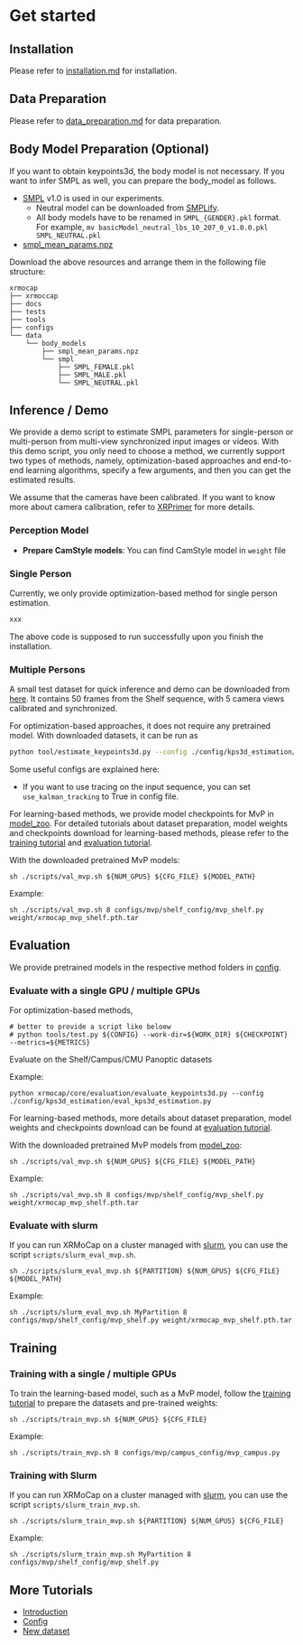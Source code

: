 # Get started

## Installation

Please refer to [installation.md](./installation.md) for installation.

## Data Preparation

Please refer to [data_preparation.md](./dataset_preparation.md) for data preparation.

## Body Model Preparation (Optional)

If you want to obtain keypoints3d, the body model is not necessary.
If you want to infer SMPL as well, you can prepare the body_model as follows.

- [SMPL](https://smpl.is.tue.mpg.de/) v1.0 is used in our experiments.
  - Neutral model can be downloaded from [SMPLify](https://smplify.is.tue.mpg.de/).
  - All body models have to be renamed in `SMPL_{GENDER}.pkl` format. <br/>
    For example, `mv basicModel_neutral_lbs_10_207_0_v1.0.0.pkl SMPL_NEUTRAL.pkl`
- [smpl_mean_params.npz](https://openmmlab-share.oss-cn-hangzhou.aliyuncs.com/mmhuman3d/models/smpl_mean_params.npz?versionId=CAEQHhiBgICN6M3V6xciIDU1MzUzNjZjZGNiOTQ3OWJiZTJmNThiZmY4NmMxMTM4)

Download the above resources and arrange them in the following file structure:

```text
xrmocap
├── xrmoccap
├── docs
├── tests
├── tools
├── configs
└── data
    └── body_models
        ├── smpl_mean_params.npz
        └── smpl
            ├── SMPL_FEMALE.pkl
            ├── SMPL_MALE.pkl
            └── SMPL_NEUTRAL.pkl
```

## Inference / Demo

We provide a demo script to estimate SMPL parameters for single-person or multi-person from multi-view synchronized input images or videos. With this demo script, you only need to choose a method, we currently support two types of methods, namely, optimization-based approaches and end-to-end learning algorithms, specify a few arguments, and then you can get the estimated results.


We assume that the cameras have been calibrated. If you want to know more about camera calibration, refer to [XRPrimer]() for more details.

### Perception Model

 -  **Prepare CamStyle models**:
You can find CamStyle model in `weight` file

### Single Person

Currently, we only provide optimization-based method for single person estimation.

```bash
xxx
```

The above code is supposed to run successfully upon you finish the installation.

### Multiple Persons

A small test dataset for quick inference and demo can be downloaded from [here](https://openxrlab-share.oss-cn-hongkong.aliyuncs.com/xrmocap/example_resources/Shelf_50.zip). It contains 50 frames from the Shelf sequence, with 5 camera views calibrated and synchronized.

For optimization-based approaches, it does not require any pretrained model. With downloaded datasets, it can be run as

```bash
python tool/estimate_keypoints3d.py --config ./config/kps3d_estimation/shelf_config/estimate_kps3d.py
```

Some useful configs are explained here:

 - If you want to use tracing on the input sequence, you can set `use_kalman_tracking` to True in config file.

For learning-based methods, we provide model checkpoints for MvP in [model_zoo](./benchmark.md). For detailed tutorials about dataset preparation, model weights and checkpoints download for learning-based methods, please refer to the [training tutorial](./tool/train_model.md) and [evaluation tutorial](./tool/val_model.md).

With the downloaded pretrained MvP models:

```shell
sh ./scripts/val_mvp.sh ${NUM_GPUS} ${CFG_FILE} ${MODEL_PATH}
```

Example:
```shell
sh ./scripts/val_mvp.sh 8 configs/mvp/shelf_config/mvp_shelf.py weight/xrmocap_mvp_shelf.pth.tar
```


## Evaluation

We provide pretrained models in the respective method folders in [config](config).

### Evaluate with a single GPU / multiple GPUs

For optimization-based methods,

```shell
# better to provide a script like beloew
# python tools/test.py ${CONFIG} --work-dir=${WORK_DIR} ${CHECKPOINT} --metrics=${METRICS}
```

Evaluate on the Shelf/Campus/CMU Panoptic datasets

Example:
```shell
python xrmocap/core/evaluation/evaluate_keypoints3d.py --config ./config/kps3d_estimation/eval_kps3d_estimation.py
```

For learning-based methods, more details about dataset preparation, model weights and checkpoints download can be found at [evaluation tutorial](./tool/val_model.md).

With the downloaded pretrained MvP models from [model_zoo](./benchmark.md):

```shell
sh ./scripts/val_mvp.sh ${NUM_GPUS} ${CFG_FILE} ${MODEL_PATH}
```

Example:
```shell
sh ./scripts/val_mvp.sh 8 configs/mvp/shelf_config/mvp_shelf.py weight/xrmocap_mvp_shelf.pth.tar
```


### Evaluate with slurm

If you can run XRMoCap on a cluster managed with [slurm](https://slurm.schedmd.com/), you can use the script `scripts/slurm_eval_mvp.sh`.

```shell
sh ./scripts/slurm_eval_mvp.sh ${PARTITION} ${NUM_GPUS} ${CFG_FILE} ${MODEL_PATH}
```
Example:
```shell
sh ./scripts/slurm_eval_mvp.sh MyPartition 8 configs/mvp/shelf_config/mvp_shelf.py weight/xrmocap_mvp_shelf.pth.tar
```


## Training

### Training with a single / multiple GPUs

To train the learning-based model, such as a MvP model, follow the [training tutorial](./tool/train_model.md) to prepare the datasets and pre-trained weights:

```
sh ./scripts/train_mvp.sh ${NUM_GPUS} ${CFG_FILE}
```
Example:

```
sh ./scripts/train_mvp.sh 8 configs/mvp/campus_config/mvp_campus.py
```

### Training with Slurm

If you can run XRMoCap on a cluster managed with [slurm](https://slurm.schedmd.com/), you can use the script `scripts/slurm_train_mvp.sh`.

```shell
sh ./scripts/slurm_train_mvp.sh ${PARTITION} ${NUM_GPUS} ${CFG_FILE}
```
Example:
```shell
sh ./scripts/slurm_train_mvp.sh MyPartition 8 configs/mvp/shelf_config/mvp_shelf.py
```


## More Tutorials

- [Introduction](./tutorials/introduction.md)
- [Config](./tutorials/config.md)
- [New dataset](./tutorials/new_dataset.md)
